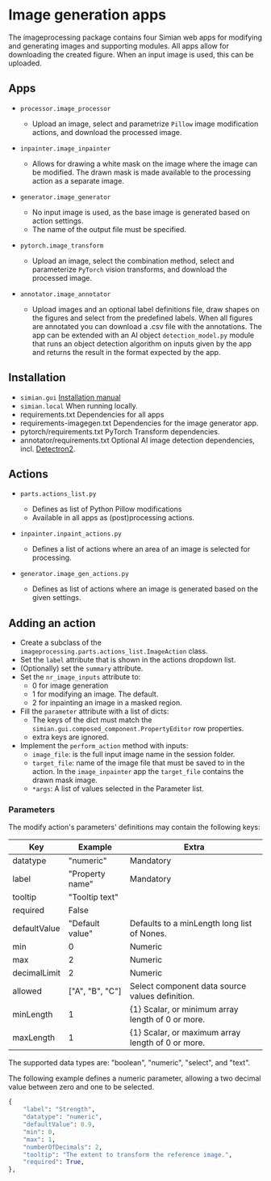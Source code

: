 # Image generation apps

The imageprocessing package contains four Simian web apps for modifying and generating images and supporting modules. All apps allow for downloading the created figure. When an input image is used, this can be uploaded.


## Apps

- `processor.image_processor`

  - Upload an image, select and parametrize `Pillow` image modification actions, and download the processed image.

- `inpainter.image_inpainter`
  
  - Allows for drawing a white mask on the image where the image can be modified. The drawn mask is made available to the processing action as a separate image.

- `generator.image_generator`

  - No input image is used, as the base image is generated based on action settings.
  - The name of the output file must be specified.
  
- `pytorch.image_transform`

  - Upload an image, select the combination method, select and parameterize `PyTorch` vision transforms, and download the processed image.

- `annotator.image_annotator`

  - Upload images and an optional label definitions file, draw shapes on the figures and select from the predefined labels. When all figures are annotated you can download a .csv file with the annotations. The app can be extended with an AI object `detection_model.py` module that runs an object detection algorithm on inputs given by the app and returns the result in the format expected by the app.


## Installation

- `simian.gui`                      [Installation manual](doc.simiansuite.com/simian-gui/setup/python.html)
- `simian.local`                    When running locally.
- requirements.txt                  Dependencies for all apps
- requirements-imagegen.txt         Dependencies for the image generator app.
- pytorch/requirements.txt          PyTorch Transform dependencies.
- annotator/requirements.txt        Optional AI image detection dependencies, incl. [Detectron2](https://github.com/facebookresearch/detectron2).


## Actions

- `parts.actions_list.py`

  - Defines as list of Python Pillow modifications
  - Available in all apps as (post)processing actions.

- `inpainter.inpaint_actions.py`

  - Defines a list of actions where an area of an image is selected for processing.

- `generator.image_gen_actions.py`

  - Defines as list of actions where an image is generated based on the given settings.

## Adding an action

- Create a subclass of the `imageprocessing.parts.actions_list.ImageAction` class.
- Set the `label` attribute that is shown in the actions dropdown list.
- (Optionally) set the `summary` attribute.
- Set the `nr_image_inputs` attribute to:
  - 0 for image generation
  - 1 for modifying an image. The default.
  - 2 for inpainting an image in a masked region.
- Fill the `parameter` attribute with a list of dicts:
  - The keys of the dict must match the `simian.gui.composed_component.PropertyEditor` row properties.
  - extra keys are ignored.
- Implement the `perform_action` method with inputs:
  - `image_file`:  is the full input image name in the session folder.
  - `target_file`: name of the image file that must be saved to in the action. In the `image_inpainter` app the `target_file` contains the drawn mask image.
  - `*args`: A list of values selected in the Parameter list.

### Parameters

The modify action's parameters' definitions may contain the following keys:

| Key          | Example             | Extra                                              |
|--------------|---------------------|----------------------------------------------------|
| datatype     | "numeric"           | Mandatory                                          |
| label        | "Property name"     | Mandatory                                          |
| tooltip      | "Tooltip text"      |                                                    |
| required     | False               |                                                    |
| defaultValue | "Default value"     | Defaults to a minLength long list of Nones.        |
| min          | 0                   | Numeric                                            |
| max          | 2                   | Numeric                                            |
| decimalLimit | 2                   | Numeric                                            |
| allowed      | ["A", "B", "C"]     | Select component data source values definition.    |
| minLength    | 1                   | {1} Scalar, or minimum array length of 0 or more.  |
| maxLength    | 1                   | {1} Scalar, or maximum array length of 0 or more.  |

The supported data types are: "boolean", "numeric", "select", and "text".

The following example defines a numeric parameter, allowing a two decimal value between zero and one to be selected.

```python
{
    "label": "Strength",
    "datatype": "numeric",
    "defaultValue": 0.9,
    "min": 0,
    "max": 1,
    "numberOfDecimals": 2,
    "tooltip": "The extent to transform the reference image.",
    "required": True,
},
```
